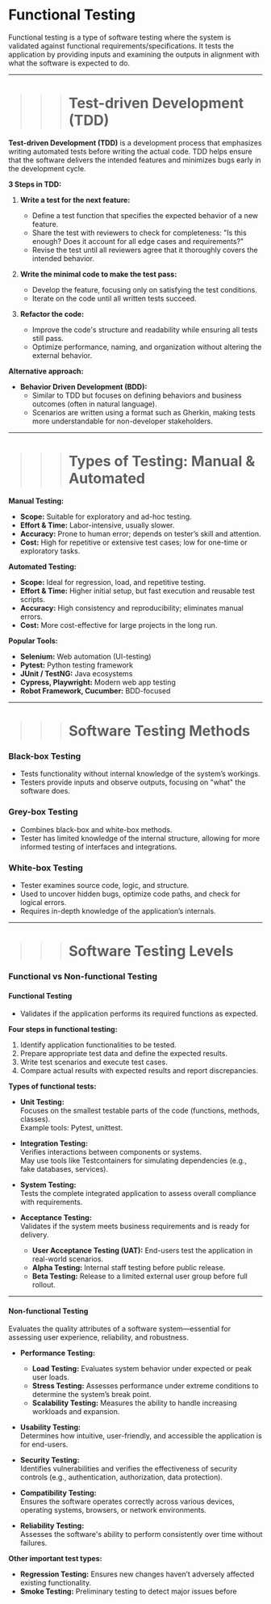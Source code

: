 # Functional Testing  

Functional testing is a type of software testing where the system is validated against functional requirements/specifications. It tests the application by providing inputs and examining the outputs in alignment with what the software is expected to do.  

---  

>>> # Test-driven Development (TDD)  

**Test-driven Development (TDD)** is a development process that emphasizes writing automated tests before writing the actual code. TDD helps ensure that the software delivers the intended features and minimizes bugs early in the development cycle.  

**3 Steps in TDD:**  

1. **Write a test for the next feature:**  
   - Define a test function that specifies the expected behavior of a new feature.  
   - Share the test with reviewers to check for completeness: "Is this enough? Does it account for all edge cases and requirements?"  
   - Revise the test until all reviewers agree that it thoroughly covers the intended behavior.  

2. **Write the minimal code to make the test pass:**  
   - Develop the feature, focusing only on satisfying the test conditions.  
   - Iterate on the code until all written tests succeed.  

3. **Refactor the code:**  
   - Improve the code's structure and readability while ensuring all tests still pass.  
   - Optimize performance, naming, and organization without altering the external behavior.  

**Alternative approach:**  
- **Behavior Driven Development (BDD):**  
  - Similar to TDD but focuses on defining behaviors and business outcomes (often in natural language).  
  - Scenarios are written using a format such as Gherkin, making tests more understandable for non-developer stakeholders.  

---  

>>> # Types of Testing: Manual & Automated  

**Manual Testing:**  
- **Scope:** Suitable for exploratory and ad-hoc testing.  
- **Effort & Time:** Labor-intensive, usually slower.  
- **Accuracy:** Prone to human error; depends on tester’s skill and attention.  
- **Cost:** High for repetitive or extensive test cases; low for one-time or exploratory tasks.  

**Automated Testing:**  
- **Scope:** Ideal for regression, load, and repetitive testing.  
- **Effort & Time:** Higher initial setup, but fast execution and reusable test scripts.  
- **Accuracy:** High consistency and reproducibility; eliminates manual errors.  
- **Cost:** More cost-effective for large projects in the long run.  

**Popular Tools:**  
- **Selenium:** Web automation (UI-testing)  
- **Pytest:** Python testing framework  
- **JUnit / TestNG:** Java ecosystems   
- **Cypress, Playwright:** Modern web app testing  
- **Robot Framework, Cucumber:** BDD-focused  

---  

>>> # Software Testing Methods  

### Black-box Testing  
- Tests functionality without internal knowledge of the system’s workings.  
- Testers provide inputs and observe outputs, focusing on "what" the software does.  

### Grey-box Testing  
- Combines black-box and white-box methods.  
- Tester has limited knowledge of the internal structure, allowing for more informed testing of interfaces and integrations.  

### White-box Testing  
- Tester examines source code, logic, and structure.  
- Used to uncover hidden bugs, optimize code paths, and check for logical errors.  
- Requires in-depth knowledge of the application’s internals.  

---  

>>> # Software Testing Levels  

### Functional vs Non-functional Testing  

#### **Functional Testing**  
- Validates if the application performs its required functions as expected.  

**Four steps in functional testing:**  
1. Identify application functionalities to be tested.  
2. Prepare appropriate test data and define the expected results.  
3. Write test scenarios and execute test cases.  
4. Compare actual results with expected results and report discrepancies.  

**Types of functional tests:**  
- **Unit Testing:**  
  Focuses on the smallest testable parts of the code (functions, methods, classes).  
  Example tools: Pytest, unittest.  

- **Integration Testing:**  
  Verifies interactions between components or systems.  
  May use tools like Testcontainers for simulating dependencies (e.g., fake databases, services).  

- **System Testing:**  
  Tests the complete integrated application to assess overall compliance with requirements.  

- **Acceptance Testing:**  
  Validates if the system meets business requirements and is ready for delivery.  
  - **User Acceptance Testing (UAT):** End-users test the application in real-world scenarios.  
  - **Alpha Testing:** Internal staff testing before public release.  
  - **Beta Testing:** Release to a limited external user group before full rollout.  

---  

#### **Non-functional Testing**  

Evaluates the quality attributes of a software system—essential for assessing user experience, reliability, and robustness.  

- **Performance Testing:**  
  - **Load Testing:** Evaluates system behavior under expected or peak user loads.  
  - **Stress Testing:** Assesses performance under extreme conditions to determine the system’s break point.  
  - **Scalability Testing:** Measures the ability to handle increasing workloads and expansion.  

- **Usability Testing:**  
  Determines how intuitive, user-friendly, and accessible the application is for end-users.  

- **Security Testing:**  
  Identifies vulnerabilities and verifies the effectiveness of security controls (e.g., authentication, authorization, data protection).  

- **Compatibility Testing:**  
  Ensures the software operates correctly across various devices, operating systems, browsers, or network environments.  

- **Reliability Testing:**  
  Assesses the software's ability to perform consistently over time without failures.  

**Other important test types:**  
- **Regression Testing:** Ensures new changes haven’t adversely affected existing functionality.  
- **Smoke Testing:** Preliminary testing to detect major issues before
